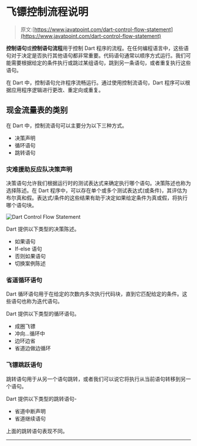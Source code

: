 # 飞镖控制流程说明

> 原文:[https://www.javatpoint.com/dart-control-flow-statement](https://www.javatpoint.com/dart-control-flow-statement)

**控制语句**或**控制语句流程**用于控制 Dart 程序的流程。在任何编程语言中，这些语句对于决定是否执行其他语句都非常重要。代码语句通常以顺序方式运行。我们可能需要根据给定的条件执行或跳过某组语句，跳到另一条语句，或者重复执行这些语句。

在 Dart 中，控制语句允许程序流畅运行。通过使用控制流语句，Dart 程序可以根据应用程序逻辑进行更改、重定向或重复。

## 现金流量表的类别

在 Dart 中，控制流语句可以主要分为以下三种方式。

*   决策声明
*   循环语句
*   跳转语句

### 灾难援助反应队决策声明

决策语句允许我们根据运行时的测试表达式来确定执行哪个语句。决策陈述也称为选择陈述。在 Dart 程序中，可以存在单个或多个测试表达式(或条件)，其评估为布尔真和假。表达式/条件的这些结果有助于决定如果给定条件为真或假，将执行哪个语句块。

![Dart Control Flow Statement](../Images/1566ee2311409f75305433e256d0e536.png)

Dart 提供以下类型的决策陈述。

*   如果语句
*   If-else 语句
*   否则如果语句
*   切换案例陈述

### 省道循环语句

Dart 循环语句用于在给定的次数内多次执行代码块，直到它匹配给定的条件。这些语句也称为迭代语句。

Dart 提供以下类型的循环语句。

*   成圈飞镖
*   冲向…循环中
*   边环边省
*   省道边做边循环

### 飞镖跳跃语句

跳转语句用于从另一个语句跳转，或者我们可以说它将执行从当前语句转移到另一个语句。

Dart 提供以下类型的跳转语句-

*   省道中断声明
*   省道继续语句

上面的跳转语句表现不同。

* * *